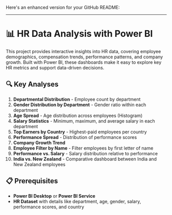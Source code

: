 Here's an enhanced version for your GitHub README:

---

# 📊 HR Data Analysis with Power BI

This project provides interactive insights into HR data, covering employee demographics, compensation trends, performance patterns, and company growth. Built with Power BI, these dashboards make it easy to explore key HR metrics and support data-driven decisions.

## 🔍 Key Analyses

1. **Departmental Distribution** - Employee count by department
2. **Gender Distribution by Department** - Gender ratio within each department
3. **Age Spread** - Age distribution across employees (Histogram)
4. **Salary Statistics** - Minimum, maximum, and average salary in each department
5. **Top Earners by Country** - Highest-paid employees per country
6. **Performance Spread** - Distribution of performance scores
7. **Company Growth Trend** 
8. **Employee Filter by Name** - Filter employees by first letter of name
9. **Performance vs. Salary** - Salary distribution relative to performance
10. **India vs. New Zealand** - Comparative dashboard between India and New Zealand employees


## 📋 Prerequisites

- **Power BI Desktop** or **Power BI Service**
- **HR Dataset** with details like department, age, gender, salary, performance scores, and country







